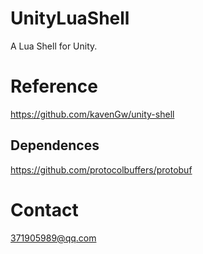 # UnityLuaShell

 A Lua Shell for Unity.



# Reference

https://github.com/kavenGw/unity-shell



## Dependences

https://github.com/protocolbuffers/protobuf



# Contact

371905989@qq.com
